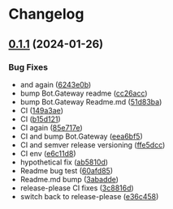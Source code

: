 # Changelog

## [0.1.1](https://github.com/Sillock-Inc/Dotbot/compare/bot.gateway-v0.1.0...bot.gateway-v0.1.1) (2024-01-26)


### Bug Fixes

* and again ([6243e0b](https://github.com/Sillock-Inc/Dotbot/commit/6243e0ba107132d1a77e7457cd8cf2836b6f2f89))
* bump Bot.Gateway readme ([cc26acc](https://github.com/Sillock-Inc/Dotbot/commit/cc26accf51322a4d19a1b214d5625748e944241d))
* bump Bot.Gateway Readme.md ([51d83ba](https://github.com/Sillock-Inc/Dotbot/commit/51d83ba2e2ae9f33434ad97589a348f8de330c12))
* CI ([149a3ae](https://github.com/Sillock-Inc/Dotbot/commit/149a3ae76723b65b462ce0e879acc36146d3723b))
* CI ([b15d121](https://github.com/Sillock-Inc/Dotbot/commit/b15d1215b104ca050f9cf12027d2610b49090644))
* CI again ([85e717e](https://github.com/Sillock-Inc/Dotbot/commit/85e717e1bc90a3e56a4aeed52832d408a7ca8382))
* CI and bump Bot.Gateway ([eea6bf5](https://github.com/Sillock-Inc/Dotbot/commit/eea6bf5aca084e57a4543bf47c2db5469004f80d))
* CI and semver release versioning ([ffe5dcc](https://github.com/Sillock-Inc/Dotbot/commit/ffe5dccca92e99b2e0bbfb3d5c62a10ba6e1d447))
* CI env ([e6c11d8](https://github.com/Sillock-Inc/Dotbot/commit/e6c11d8cea6c9ce76b6c3cce8147772dd8470bde))
* hypothetical fix ([ab5810d](https://github.com/Sillock-Inc/Dotbot/commit/ab5810d7ac6e1744840ef74b1cadfcc0e4b95445))
* Readme bug test ([60afd85](https://github.com/Sillock-Inc/Dotbot/commit/60afd853784f6cdcbf103647e15eb31345c554e2))
* Readme.md bump ([3abadde](https://github.com/Sillock-Inc/Dotbot/commit/3abaddedd770fd40ef20dad32b810673d9210c1c))
* release-please CI fixes ([3c8816d](https://github.com/Sillock-Inc/Dotbot/commit/3c8816d357b6232e0691fea5783ca22f22c05064))
* switch back to release-please ([e36c458](https://github.com/Sillock-Inc/Dotbot/commit/e36c4581769758192105f391e6fef5c355d190f1))
